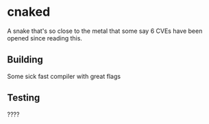 # cnaked

A snake that's so close to the metal that some say 6 CVEs have been opened since reading this.

## Building

Some sick fast compiler with great flags

## Testing

????
